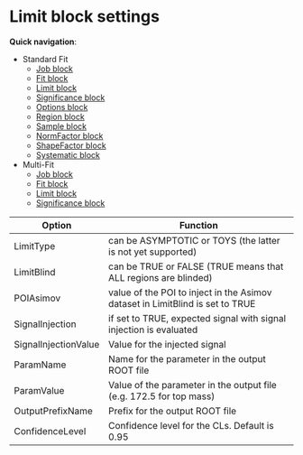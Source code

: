 # Limit block settings

**Quick navigation**:
- Standard Fit
    - [Job block](Job.md)
    - [Fit block](Fit.md)
    - [Limit block](Limit.md)
    - [Significance block](Significance.md)
    - [Options block](Options.md)
    - [Region block](Region.md)
    - [Sample block](Sample.md)
    - [NormFactor block](NormFactor.md)
    - [ShapeFactor block](ShapeFactor.md)
    - [Systematic block](Systematic.md)
- Multi-Fit
    - [Job block](Job-multifit.md)
    - [Fit block](Fit-multifit.md)
    - [Limit block](Limit-multifit.md)
    - [Significance block](Significance-multifit.md)

| **Option** | **Function** |
| ---------- | ------------ |
| LimitType                    | can be ASYMPTOTIC or TOYS (the latter is not yet supported) |
| LimitBlind                   | can be TRUE or FALSE (TRUE means that ALL regions are blinded) |
| POIAsimov                    | value of the POI to inject in the Asimov dataset in LimitBlind is set to TRUE |
| SignalInjection              | if set to TRUE, expected signal with signal injection is evaluated |
| SignalInjectionValue         | Value for the injected signal |
| ParamName                    | Name for the parameter in the output ROOT file |
| ParamValue                   | Value of the parameter in the output file (e.g. 172.5 for top mass) |
| OutputPrefixName             | Prefix for the output ROOT file |
| ConfidenceLevel              | Confidence level for the CLs. Default is 0.95 |
